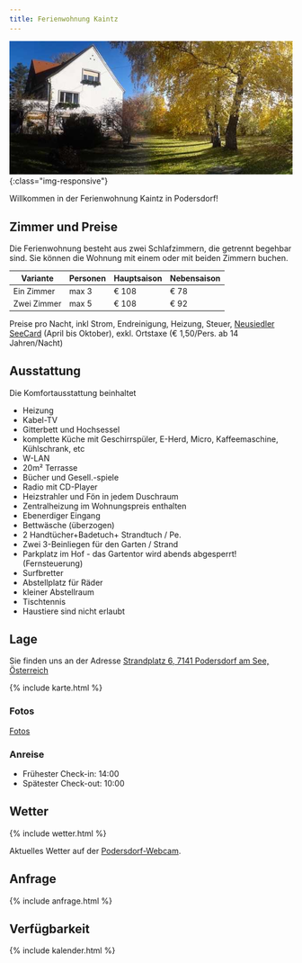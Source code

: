 ```yaml
---
title: Ferienwohnung Kaintz
---
```


![Ferienwohnung](/assets/img/obj_orig_85633_002.jpg){:class="img-responsive"}

Willkommen in der Ferienwohnung Kaintz in Podersdorf!


Zimmer und Preise
-----------------

Die Ferienwohnung besteht aus zwei Schlafzimmern, die getrennt begehbar sind.
Sie können die Wohnung mit einem oder mit beiden Zimmern buchen.

| Variante     | Personen | Hauptsaison | Nebensaison |
| ------------ | -------- | ----------- | ----------- |
| Ein Zimmer   |    max 3 |       € 108 |        € 78 |
| Zwei Zimmer  |    max 5 |       € 108 |        € 92 |

Preise pro Nacht, inkl Strom, Endreinigung, Heizung, Steuer,
[Neusiedler SeeCard](https://www.neusiedlersee.com/de/neusiedler-see-card/neusiedler-see-card.html)
(April bis Oktober), exkl. Ortstaxe (€ 1,50/Pers. ab 14 Jahren/Nacht)


Ausstattung
-----------

Die Komfortausstattung beinhaltet

* Heizung
* Kabel-TV
* Gitterbett und Hochsessel
* komplette Küche mit Geschirrspüler, E-Herd, Micro, Kaffeemaschine, Kühlschrank, etc
* W-LAN
* 20m² Terrasse
* Bücher und Gesell.-spiele
* Radio mit CD-Player
* Heizstrahler und Fön in jedem Duschraum
* Zentralheizung im Wohnungspreis enthalten
* Ebenerdiger Eingang
* Bettwäsche (überzogen)
* 2 Handtücher+Badetuch+ Strandtuch / Pe.
* Zwei 3-Beinliegen für den Garten / Strand
* Parkplatz im Hof - das Gartentor wird abends abgesperrt! (Fernsteuerung)
* Surfbretter
* Abstellplatz für Räder
* kleiner Abstellraum
* Tischtennis
* Haustiere sind nicht erlaubt


Lage
----

Sie finden uns an der Adresse [Strandplatz 6, 7141 Podersdorf am See, Österreich](https://www.google.at/maps/place/Ferienwohnung+Kaintz/@47.8574812,16.8265431,17z/data=!3m1!4b1!4m8!3m7!1s0x476c6a154a823983:0xb0b3a9940ac64f85!5m2!1s2018-06-11!2i3!8m2!3d47.8574776!4d16.8287318)

{% include karte.html %}

### Fotos

[Fotos](fotos.html)


### Anreise

* Frühester Check-in: 14:00
* Spätester Check-out: 10:00



Wetter
------

{% include wetter.html %}

Aktuelles Wetter auf der [Podersdorf-Webcam](http://podersdorfamsee.at/Webcam.16.0.html).


Anfrage
-------

{% include anfrage.html %}


Verfügbarkeit
-------------

{% include kalender.html %}
